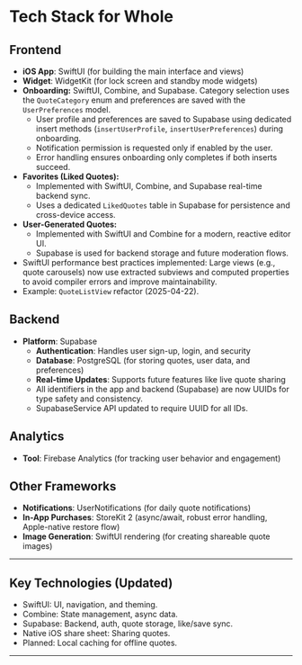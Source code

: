 # Tech Stack for Whole

## Frontend
- **iOS App**: SwiftUI (for building the main interface and views)
- **Widget**: WidgetKit (for lock screen and standby mode widgets)
- **Onboarding:** SwiftUI, Combine, and Supabase. Category selection uses the `QuoteCategory` enum and preferences are saved with the `UserPreferences` model.
  - User profile and preferences are saved to Supabase using dedicated insert methods (`insertUserProfile`, `insertUserPreferences`) during onboarding.
  - Notification permission is requested only if enabled by the user.
  - Error handling ensures onboarding only completes if both inserts succeed.
- **Favorites (Liked Quotes):**
  - Implemented with SwiftUI, Combine, and Supabase real-time backend sync.
  - Uses a dedicated `LikedQuotes` table in Supabase for persistence and cross-device access.
- **User-Generated Quotes:**
  - Implemented with SwiftUI and Combine for a modern, reactive editor UI.
  - Supabase is used for backend storage and future moderation flows.
- SwiftUI performance best practices implemented: Large views (e.g., quote carousels) now use extracted subviews and computed properties to avoid compiler errors and improve maintainability.
- Example: `QuoteListView` refactor (2025-04-22).

## Backend
- **Platform**: Supabase
  - **Authentication**: Handles user sign-up, login, and security
  - **Database**: PostgreSQL (for storing quotes, user data, and preferences)
  - **Real-time Updates**: Supports future features like live quote sharing
  - All identifiers in the app and backend (Supabase) are now UUIDs for type safety and consistency.
  - SupabaseService API updated to require UUID for all IDs.

## Analytics
- **Tool**: Firebase Analytics (for tracking user behavior and engagement)

## Other Frameworks
- **Notifications**: UserNotifications (for daily quote notifications)
- **In-App Purchases**: StoreKit 2 (async/await, robust error handling, Apple-native restore flow)
- **Image Generation**: SwiftUI rendering (for creating shareable quote images)

---

## Key Technologies (Updated)
- SwiftUI: UI, navigation, and theming.
- Combine: State management, async data.
- Supabase: Backend, auth, quote storage, like/save sync.
- Native iOS share sheet: Sharing quotes.
- Planned: Local caching for offline quotes.

---